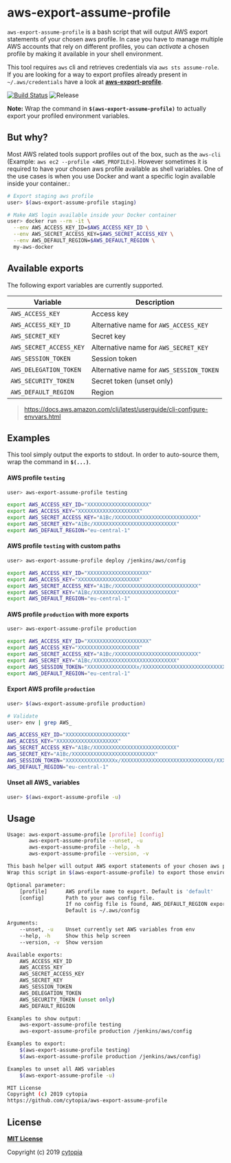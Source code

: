 # aws-export-assume-profile

`aws-export-assume-profile` is a bash script that will output AWS export statements of your chosen aws profile. In case you have to manage multiple AWS accounts that rely on different profiles, you can *activate* a chosen profile by making it available in your shell environment.

This tool requires `aws` cli and retrieves credentials via `aws sts assume-role`. If you are looking for a way to export profiles already present in `~/.aws/credentials` have a look at **[aws-export-profile](https://github.com/cytopia/aws-export-profile)**.

[![Build Status](https://travis-ci.org/cytopia/aws-export-assume-profile.svg?branch=master)](https://travis-ci.org/cytopia/aws-export-assume-profile)
![Release](https://img.shields.io/github/release/cytopia/aws-export-assume-profile.svg)

**Note:** Wrap the command in **`$(aws-export-assume-profile)`** to actually export your profiled environment variables.


## But why?

Most AWS related tools support profiles out of the box, such as the `aws-cli` (Example: `aws ec2 --profile <AWS_PROFILE>`). However sometimes it is required to have your chosen aws profile available as shell variables. One of the use cases is when you use Docker and want a specific login available inside your container.:
```bash
# Export staging aws profile
user> $(aws-export-assume-profile staging)

# Make AWS login available inside your Docker container
user> docker run --rm -it \
  --env AWS_ACCESS_KEY_ID=$AWS_ACCESS_KEY_ID \
  --env AWS_SECRET_ACCESS_KEY=$AWS_SECRET_ACCESS_KEY \
  --env AWS_DEFAULT_REGION=$AWS_DEFAULT_REGION \
  my-aws-docker
```


## Available exports

The following export variables are currently supported.

| Variable               | Description |
|------------------------|-------------|
| `AWS_ACCESS_KEY`       | Access key  |
| `AWS_ACCESS_KEY_ID`    | Alternative name for `AWS_ACCESS_KEY`|
| `AWS_SECRET_KEY`       | Secret key  |
| `AWS_SECRET_ACCESS_KEY`| Alternative name for `AWS_SECRET_KEY`|
| `AWS_SESSION_TOKEN`    | Session token |
| `AWS_DELEGATION_TOKEN` | Alternative name for `AWS_SESSION_TOKEN` |
| `AWS_SECURITY_TOKEN`   | Secret token (unset only) |
| `AWS_DEFAULT_REGION`   | Region |

> https://docs.aws.amazon.com/cli/latest/userguide/cli-configure-envvars.html


## Examples

This tool simply output the exports to stdout. In order to auto-source them, wrap the command in **`$(...)`**.

#### AWS profile `testing`

```bash
user> aws-export-assume-profile testing

export AWS_ACCESS_KEY_ID="XXXXXXXXXXXXXXXXXXXX"
export AWS_ACCESS_KEY="XXXXXXXXXXXXXXXXXXXX"
export AWS_SECRET_ACCESS_KEY="A1Bc/XXXXXXXXXXXXXXXXXXXXXXXXXXX"
export AWS_SECRET_KEY="A1Bc/XXXXXXXXXXXXXXXXXXXXXXXXXXX"
export AWS_DEFAULT_REGION="eu-central-1"
```

#### AWS profile `testing` with custom paths

```bash
user> aws-export-assume-profile deploy /jenkins/aws/config

export AWS_ACCESS_KEY_ID="XXXXXXXXXXXXXXXXXXXX"
export AWS_ACCESS_KEY="XXXXXXXXXXXXXXXXXXXX"
export AWS_SECRET_ACCESS_KEY="A1Bc/XXXXXXXXXXXXXXXXXXXXXXXXXXX"
export AWS_SECRET_KEY="A1Bc/XXXXXXXXXXXXXXXXXXXXXXXXXXX"
export AWS_DEFAULT_REGION="eu-central-1"
```

#### AWS profile `production` with more exports
```bash
user> aws-export-assume-profile production

export AWS_ACCESS_KEY_ID="XXXXXXXXXXXXXXXXXXXX"
export AWS_ACCESS_KEY="XXXXXXXXXXXXXXXXXXXX"
export AWS_SECRET_ACCESS_KEY="A1Bc/XXXXXXXXXXXXXXXXXXXXXXXXXXX"
export AWS_SECRET_KEY="A1Bc/XXXXXXXXXXXXXXXXXXXXXXXXXXX"
export AWS_SESSION_TOKEN="XXXXXXXXXXXXXXXXx/XXXXXXXXXXXXXXXXXXXXXXXXXXXXXX/XXXXXXXXXXXXXXXXXXXXXXXX/XXXXXXXXXXXXXXXXXXX/XXXXXXXXXXXX="
export AWS_DEFAULT_REGION="eu-central-1"
```

#### Export AWS profile `production`
```bash
user> $(aws-export-assume-profile production)

# Validate
user> env | grep AWS_

AWS_ACCESS_KEY_ID="XXXXXXXXXXXXXXXXXXXX"
AWS_ACCESS_KEY="XXXXXXXXXXXXXXXXXXXX"
AWS_SECRET_ACCESS_KEY="A1Bc/XXXXXXXXXXXXXXXXXXXXXXXXXXX"
AWS_SECRET_KEY="A1Bc/XXXXXXXXXXXXXXXXXXXXXXXXXXX"
AWS_SESSION_TOKEN="XXXXXXXXXXXXXXXXx/XXXXXXXXXXXXXXXXXXXXXXXXXXXXXX/XXXXXXXXXXXXXXXXXXXXXXXX/XXXXXXXXXXXXXXXXXXX/XXXXXXXXXXXX="
AWS_DEFAULT_REGION="eu-central-1"
```

#### Unset all AWS_ variables
```bash
user> $(aws-export-assume-profile -u)
```


## Usage

```bash
Usage: aws-export-assume-profile [profile] [config]
       aws-export-assume-profile --unset, -u
       aws-export-assume-profile --help, -h
       aws-export-assume-profile --version, -v

This bash helper will output AWS export statements of your chosen aws profile.
Wrap this script in $(aws-export-assume-profile) to export those environment variables.

Optional parameter:
    [profile]      AWS profile name to export. Default is 'default'
    [config]       Path to your aws config file.
                   If no config file is found, AWS_DEFAULT_REGION export will not be available.
                   Default is ~/.aws/config

Arguments:
    --unset, -u    Unset currently set AWS variables from env
    --help, -h     Show this help screen
    --version, -v  Show version

Available exports:
    AWS_ACCESS_KEY_ID
    AWS_ACCESS_KEY
    AWS_SECRET_ACCESS_KEY
    AWS_SECRET_KEY
    AWS_SESSION_TOKEN
    AWS_DELEGATION_TOKEN
    AWS_SECURITY_TOKEN (unset only)
    AWS_DEFAULT_REGION

Examples to show output:
    aws-export-assume-profile testing
    aws-export-assume-profile production /jenkins/aws/config

Examples to export:
    $(aws-export-assume-profile testing)
    $(aws-export-assume-profile production /jenkins/aws/config)

Examples to unset all AWS variables
    $(aws-export-assume-profile -u)

MIT License
Copyright (c) 2019 cytopia
https://github.com/cytopia/aws-export-assume-profile
```

## License

**[MIT License](LICENSE.md)**

Copyright (c) 2019 [cytopia](https://github.com/cytopia)
